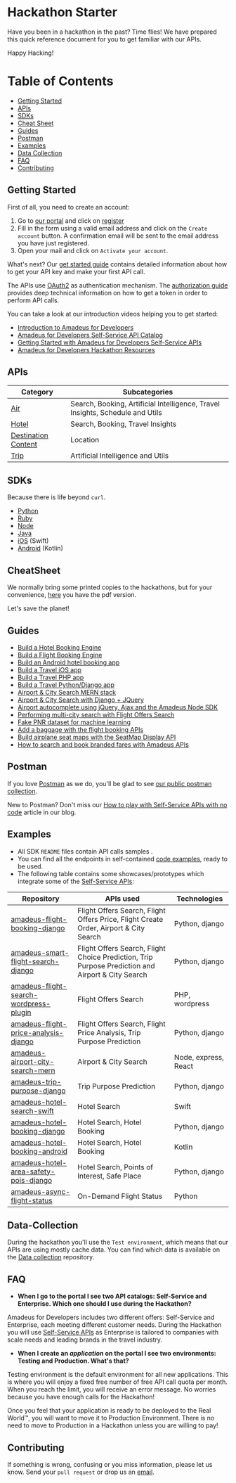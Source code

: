 # Hackathon Starter

Have you been in a hackathon in the past? Time flies! We have prepared this quick reference document for you to get familiar with our APIs.

Happy Hacking!

# Table of Contents

- [Getting Started](#getting-started)
- [APIs](#apis)
- [SDKs](#sdks)
- [Cheat Sheet](#cheatsheet)
- [Guides](#guides)
- [Postman](#postman)
- [Examples](#examples)
- [Data Collection](#data-collection)
- [FAQ](#faq)
- [Contributing](#contributing)


## Getting Started

First of all, you need to create an account:

1. Go to [our portal](https://developers.amadeus.com) and click on [register](https://developers.amadeus.com/create-account)
2. Fill in the form using a valid email address and click on the `Create account` button. A confirmation email will be sent to the email address you have just registered.
3. Open your mail and click on `Activate your account`.

What's next? Our [get started guide](https://developers.amadeus.com/get-started/get-started-with-self-service-apis-335) contains detailed information about how to get your API key and make your first API call.

The APIs use [OAuth2](https://en.wikipedia.org/wiki/OAuth) as authentication mechanism. The [authorization guide](https://developers.amadeus.com/self-service/apis-docs/guides/authorization) provides deep technical information on how to get a token in order to perform API calls.

You can take a look at our introduction videos helping you to get started:
- [Introduction to Amadeus for Developers](https://www.youtube.com/watch?v=O-WWriCnRco&list=PLBehidtj-OipoBNqwOIGVJ1L_pSnJADXi&index=2&t=0s)
- [Amadeus for Developers Self-Service API Catalog](https://www.youtube.com/watch?v=U9vhUg7G2_4&list=PLBehidtj-OipoBNqwOIGVJ1L_pSnJADXi&index=3&t=0s)
- [Getting Started with Amadeus for Developers Self-Service APIs](https://www.youtube.com/watch?v=NhRcl_Howus&list=PLBehidtj-OipoBNqwOIGVJ1L_pSnJADXi&index=4&t=0s)
- [Amadeus for Developers Hackathon Resources](https://www.youtube.com/watch?v=GE5qk9ksMtQ&list=PLBehidtj-OipoBNqwOIGVJ1L_pSnJADXi&index=5&t=0s)

## APIs 

| Category | Subcategories |
| ----------------------------------------------- | ---------------------------------------------------------------------------- |
| [Air](https://developers.amadeus.com/self-service/category/air) | Search, Booking, Artificial Intelligence, Travel Insights, Schedule and Utils |
| [Hotel](https://developers.amadeus.com/self-service/category/hotel) | Search, Booking, Travel Insights |
| [Destination Content](https://developers.amadeus.com/self-service/category/destination-content) | Location |
| [Trip](https://developers.amadeus.com/self-service/category/trip) | Artificial Intelligence and Utils |

## SDKs

Because there is life beyond `curl`.

- [Python](https://github.com/amadeus4dev/amadeus-python)
- [Ruby](https://github.com/amadeus4dev/amadeus-ruby)
- [Node](https://github.com/amadeus4dev/amadeus-node)
- [Java](https://github.com/amadeus4dev/amadeus-java)
- [iOS](https://github.com/amadeus4dev/amadeus-ios) (Swift)
- [Android](https://github.com/amadeus4dev/amadeus-android) (Kotlin)

## CheatSheet

We normally bring some printed copies to the hackathons, but for your convenience, [here](https://github.com/amadeus4dev/hackathon-starter/blob/master/cheatsheets/amadeus4dev.pdf) you have the pdf version.

Let's save the planet!

## Guides
- [Build a Hotel Booking Engine](https://developers.amadeus.com/blog/build-hotel-booking-engine-amadeus-api)
- [Build a Flight Booking Engine](https://developers.amadeus.com/blog/tutorial-booking-engine-amadeus-flight-booking-api)
- [Build an Android hotel booking app](https://developers.amadeus.com/blog/android-hotel-booking-app-tutorial)
- [Build a Travel iOS app](https://developers.amadeus.com/blog/build-ios-app-with-amadeus-apis-swift-sdk)
- [Build a Travel PHP app](https://developers.amadeus.com/blog/how-to-integrate-amadeus-api-in-php)
- [Build a Travel Python/Django app](https://developers.amadeus.com/blog/amadues-api-django-python-sdk)
- [Airport & City Search MERN stack](https://developers.amadeus.com/blog/airport-autocomplete-app-with-the-mern-stack)
- [Airport & City Search with Django + JQuery](https://developers.amadeus.com/blog/django-jquery-ajax-airport-search-autocomplete)
- [Airport autocomplete using jQuery, Ajax and the Amadeus Node SDK](https://developers.amadeus.com/blog/airport-autocomplete-jquery-ajax)
- [Performing multi-city search with Flight Offers Search](https://developers.amadeus.com/blog/multi-city-flight-search-amadeus-api)
- [Fake PNR dataset for machine learning](https://developers.amadeus.com/blog/free-fake-pnr-sample-data)
- [Add a baggage with the flight booking APIs](https://developers.amadeus.com/blog/add-baggage-amadeus-flight-booking-api)
- [Build airplane seat maps with the SeatMap Display API](https://developers.amadeus.com/blog/seat-selection-amadeus-seat-map-api)
- [How to search and book branded fares with Amadeus APIs](https://developers.amadeus.com/blog/search-book-branded-fares-amadeus-api)

## Postman

If you love [Postman](https://www.getpostman.com/) as we do, you'll be glad to see [our public postman collection](https://documenter.getpostman.com/view/2672636/RWEcPfuJ).

New to Postman? Don't miss our [How to play with Self-Service APIs with no code](https://developers.amadeus.com/blog/how-to-play-with-self-service-apis-with-no-code-using-postman) article in our blog.

## Examples

- All SDK `README` files contain API calls samples .
- You can find all the endpoints in self-contained [code examples](https://github.com/amadeus4dev/amadeus-code-examples), ready to be used.
- The following table contains some showcases/prototypes which integrate some of the [Self-Service APIs](https://developers.amadeus.com/self-service/):

| Repository | APIs used | Technologies |
| ----------------------------------------------- | ---------------------------------------------------------------------------- | ------------------------------------------------------|
| [amadeus-flight-booking-django](https://github.com/amadeus4dev/amadeus-flight-booking-django) | Flight Offers Search, Flight Offers Price, Flight Create Order, Airport & City Search | Python, django |
| [amadeus-smart-flight-search-django](https://github.com/amadeus4dev/amadeus-smart-flight-search-django) | Flight Offers Search, Flight Choice Prediction, Trip Purpose Prediction and Airport & City Search | Python, django |
| [amadeus-flight-search-wordpress-plugin](https://github.com/amadeus4dev/amadeus-flight-search-wordpress-plugin) | Flight Offers Search| PHP, wordpress |
| [amadeus-flight-price-analysis-django](https://github.com/amadeus4dev/amadeus-flight-price-analysis-django) | Flight Offers Search, Flight Price Analysis, Trip Purpose Prediction| Python, django |
| [amadeus-airport-city-search-mern](https://github.com/amadeus4dev/amadeus-airport-city-search-mern) | Airport & City Search | Node, express, React |
| [amadeus-trip-purpose-django](https://github.com/amadeus4dev/amadeus-trip-purpose-django) | Trip Purpose Prediction | Python, django |
| [amadeus-hotel-search-swift](https://github.com/amadeus4dev/amadeus-hotel-search-swift) | Hotel Search | Swift |
| [amadeus-hotel-booking-django](https://github.com/amadeus4dev/amadeus-hotel-booking-django) | Hotel Search, Hotel Booking| Python, django |
| [amadeus-hotel-booking-android](https://github.com/amadeus4dev/amadeus-hotel-booking-android) | Hotel Search, Hotel Booking| Kotlin |
| [amadeus-hotel-area-safety-pois-django](https://github.com/amadeus4dev/amadeus-hotel-area-safety-pois-django) | Hotel Search, Points of Interest, Safe Place| Python, django |
| [amadeus-async-flight-status](https://github.com/amadeus4dev/amadeus-async-flight-status) | On-Demand Flight Status| Python |


## Data-Collection

During the hackathon you'll use the `Test environment`, which means that our APIs are using mostly cache data. You can find which data is available on the [Data collection](http://github.com/amadeus4dev/data-collection) repository.

## FAQ

* **When I go to the portal I see two API catalogs: Self-Service and Enterprise. Which one should I use during the Hackathon?**

Amadeus for Developers includes two different offers: Self-Service and
Enterprise, each meeting different customer needs. During the Hackathon you
will use [Self-Service APIs](https://developers.amadeus.com/self-service/) as
Enterprise is tailored to companies with scale needs and leading brands in the
travel industry.

* **When I create an *application* on the portal I see two environments: Testing and Production. What's that?**

Testing environment is the default environment for all new applications. This
is where you will enjoy a fixed free number of free API call quota per month.
When you reach the limit, you will receive an error message. No worries because
you have enough calls for the Hackathon!

Once you feel that your application is ready to be deployed to the Real World™,
you will want to move it to Production Environment. There is no need to move to
Production in a Hackathon unless you are willing to pay!

## Contributing

If something is wrong, confusing or you miss information, please let us know. Send your `pull request` or drop us an [email](mailto:developers@amadeus.com).

